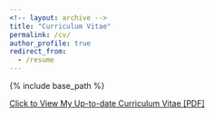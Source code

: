 ```yaml
---
<!-- layout: archive -->
title: "Curriculum Vitae"
permalink: /cv/
author_profile: true
redirect_from:
  - /resume
---
```


{% include base_path %}

[Click to View My Up-to-date Curriculum Vitae [PDF]](https://rashid-islam.github.io/homepage/files/CV-Rashidul.pdf)

<!-- <embed src="https://rashid-islam.github.io/homepage/files/CV-Rashidul.pdf" width="650" height="1800" type='application/pdf'> -->
